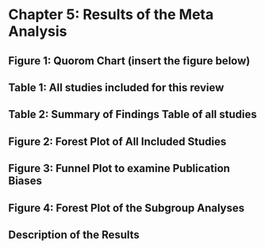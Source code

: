 # Chapter 5: Results of the Meta Analysis

## Figure 1: Quorom Chart (insert the figure below)

## Table 1: All studies included for this review

## Table 2: Summary of Findings Table of all studies

## Figure 2: Forest Plot of All Included Studies

## Figure 3: Funnel Plot to examine Publication Biases

## Figure 4: Forest Plot of the Subgroup Analyses

## Description of the Results